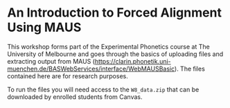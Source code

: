 # An Introduction to Forced Alignment Using MAUS

This workshop forms part of the Experimental Phonetics course at The University of Melbourne and goes through the basics of uploading files and extracting output from MAUS (<https://clarin.phonetik.uni-muenchen.de/BASWebServices/interface/WebMAUSBasic>). The files contained here are for research purposes.

To run the files you will need access to the `W8_data.zip` that can be downloaded by enrolled students from Canvas.
